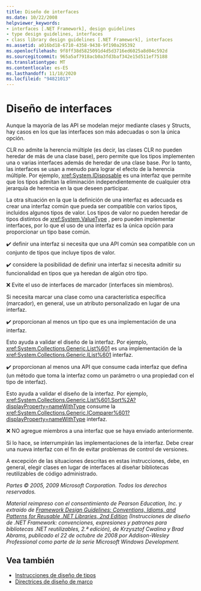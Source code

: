 ```yaml
---
title: Diseño de interfaces
ms.date: 10/22/2008
helpviewer_keywords:
- interfaces [.NET Framework], design guidelines
- type design guidelines, interfaces
- class library design guidelines [.NET Framework], interfaces
ms.assetid: a016bd18-6710-4358-9438-9f190a295392
ms.openlocfilehash: 9f8ff38d5825091d4d5d3716ed6025a8d04c592d
ms.sourcegitcommit: 965a5af7918acb0a3fd3baf342e15d511ef75188
ms.translationtype: MT
ms.contentlocale: es-ES
ms.lasthandoff: 11/18/2020
ms.locfileid: "94821013"
---
```

# <a name="interface-design"></a>Diseño de interfaces
Aunque la mayoría de las API se modelan mejor mediante clases y Structs, hay casos en los que las interfaces son más adecuadas o son la única opción.

 CLR no admite la herencia múltiple (es decir, las clases CLR no pueden heredar de más de una clase base), pero permite que los tipos implementen una o varias interfaces además de heredar de una clase base. Por lo tanto, las interfaces se usan a menudo para lograr el efecto de la herencia múltiple. Por ejemplo, <xref:System.IDisposable> es una interfaz que permite que los tipos admitan la eliminación independientemente de cualquier otra jerarquía de herencia en la que deseen participar.

 La otra situación en la que la definición de una interfaz es adecuada es crear una interfaz común que pueda ser compatible con varios tipos, incluidos algunos tipos de valor. Los tipos de valor no pueden heredar de tipos distintos de <xref:System.ValueType> , pero pueden implementar interfaces, por lo que el uso de una interfaz es la única opción para proporcionar un tipo base común.

 ✔️ definir una interfaz si necesita que una API común sea compatible con un conjunto de tipos que incluye tipos de valor.

 ✔️ considere la posibilidad de definir una interfaz si necesita admitir su funcionalidad en tipos que ya heredan de algún otro tipo.

 ❌ Evite el uso de interfaces de marcador (interfaces sin miembros).

 Si necesita marcar una clase como una característica específica (marcador), en general, use un atributo personalizado en lugar de una interfaz.

 ✔️ proporcionan al menos un tipo que es una implementación de una interfaz.

 Esto ayuda a validar el diseño de la interfaz. Por ejemplo, <xref:System.Collections.Generic.List%601> es una implementación de la <xref:System.Collections.Generic.IList%601> interfaz.

 ✔️ proporcionan al menos una API que consume cada interfaz que defina (un método que toma la interfaz como un parámetro o una propiedad con el tipo de interfaz).

 Esto ayuda a validar el diseño de la interfaz. Por ejemplo, <xref:System.Collections.Generic.List%601.Sort%2A?displayProperty=nameWithType> consume la <xref:System.Collections.Generic.IComparer%601?displayProperty=nameWithType> interfaz.

 ❌ NO agregue miembros a una interfaz que se haya enviado anteriormente.

 Si lo hace, se interrumpirán las implementaciones de la interfaz. Debe crear una nueva interfaz con el fin de evitar problemas de control de versiones.

 A excepción de las situaciones descritas en estas instrucciones, debe, en general, elegir clases en lugar de interfaces al diseñar bibliotecas reutilizables de código administrado.

 *Partes © 2005, 2009 Microsoft Corporation. Todos los derechos reservados.*

 *Material reimpreso con el consentimiento de Pearson Education, Inc. y extraído de [Framework Design Guidelines: Conventions, Idioms, and Patterns for Reusable .NET Libraries, 2nd Edition](https://www.informit.com/store/framework-design-guidelines-conventions-idioms-and-9780321545619) (Instrucciones de diseño de .NET Framework: convenciones, expresiones y patrones para bibliotecas .NET reutilizables, 2.ª edición), de Krzysztof Cwalina y Brad Abrams, publicado el 22 de octubre de 2008 por Addison-Wesley Professional como parte de la serie Microsoft Windows Development.*

## <a name="see-also"></a>Vea también

- [Instrucciones de diseño de tipos](type.md)
- [Directrices de diseño de marco](index.md)
